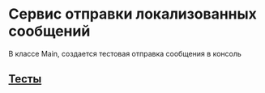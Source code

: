 # Сервис отправки локализованных сообщений

В классе Main, создается тестовая отправка сообщения в консоль

## [Тесты](./src/test/java/ru/netology)
